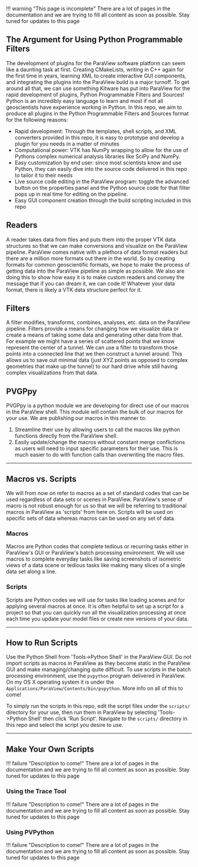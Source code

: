 !!! warning "This page is incomplete"
    There are a lot of pages in the documentation and we are trying to fill all content as soon as possible. Stay tuned for updates to this page

## The Argument for Using Python Programmable Filters
The development of plugins for the ParaView software platform can seem like a daunting task at first. Creating CMakeLists, writing in C++ again for the first time in years, learning XML to create interactive GUI components, and integrating the plugins into the ParaView build is a major turnoff. To get around all that, we can use something Kitware has put into ParaView for the rapid development of plugins, Python Programmable Filters and Sources! Python is an incredibly easy language to learn and most if not all geoscientists have experience working in Python. In this repo, we aim to produce all plugins in the Python Programmable Filters and Sources format for the following reasons:

* Rapid development: Through the templates, shell scripts, and XML converters provided in this repo, it is easy to prototype and develop a plugin for you needs in a matter of minutes
* Computational power: VTK has NumPy wrapping to allow for the use of Pythons complex numerical analysis libraries like SciPy and NumPy.
* Easy customization by end user: since most scientists know and use Python, they can easily dive into the source code delivered in this repo to tailor it to their needs
* Live source code editing in the ParaView program: toggle the advanced button on the properties panel and the Python source code for that filter pops up in real time for editing on the pipeline.
* Easy GUI component creation through the build scripting included in this repo

## Readers
A reader takes data from files and puts them into the proper VTK data structures so that we can make conversions and visualize on the ParaView pipeline. ParaView comes native with a plethora of data format readers but there are a million more formats out there in the world. So by creating formats for common geoscientific formats, we hope to make the process of getting data into the ParaView pipeline as simple as possible. We also are doing this to show how easy it is to make custom readers and convey the message that if you can dream it, we can code it! Whatever your data format, there is likely a VTK data structure perfect for it.


## Filters
A filter modifies, transforms, combines, analyses, etc. data on the ParaView pipeline. Filters provide a means for changing how we visualize data or create a means of taking some data and generating other data from that. For example we might have a series of scattered points that we know represent the center of a tunnel. We can use a filter to transform those points into a connected line that we then construct a tunnel around. This allows us to save out minimal data (just XYZ points as opposed to complex geometries that make up the tunnel) to our hard drive while still having complex visualizations from that data.


## PVGPpy
PVGPpy is a python module we are developing for direct use of our macros in the ParaView shell. This module will contain the bulk of our macros for your use. We are publishing our macros in this manner to:

1. Streamline their use by allowing users to call the macros like python functions directly from the ParaView shell.
2. Easily update/change the macros without constant merge conflictions as users will need to input specific parameters for their use. This is much easier to do with function calls than overwriting the macro files.


-------


## Macros vs. Scripts
<!--- TODO: we need more info here --->
We will from now on refer to macros as a set of standard codes that can be used regardless of data sets or scenes in ParaView. ParaView's sense of macro is not robust enough for us so that we will be referring to traditional macros in ParaView as 'scripts' from here on. Scripts will be used on specific sets of data whereas macros can be used on any set of data.

### Macros
Macros are Python codes that complete tedious or recurring tasks either in ParaView's GUI or ParaView's batch processing environment. We will use macros to complete everyday tasks like saving screenshots of isometric views of a data scene or tedious tasks like making many slices of a single data set along a line.

### Scripts
Scripts are Python codes we will use for tasks like loading scenes and for applying several macros at once. It is often helpful to set up a script for a project so that you can quickly run all the visualization processing at once each time you update your model files or create new versions of your data.


-------


## How to Run Scripts
Use the Python Shell from 'Tools->Python Shell' in the ParaView GUI. Do not import scripts as macros in ParaView as they become static in the ParaView GUI and make managing/changing quite difficult. To use scripts in the batch processing environment, use the `pvpython` program delivered in ParaView. On my OS X operating system it is under the `Applications/ParaView/Contents/bin/pvpython`. More info on all of this to come! <!-- TODO -->

To simply run the scripts in this repo, edit the script files under the `scripts/` directory for your use, then run them in ParaView by selecting 'Tools->Python Shell' then click 'Run Script'. Navigate to the `scripts/` directory in this repo and select the script you desire to use.


-------


## Make Your Own Scripts
!!! failure "Description to come!"
    There are a lot of pages in the documentation and we are trying to fill all content as soon as possible. Stay tuned for updates to this page
<!--- TODO --->

### Using the Trace Tool
<!--- TODO: how to make meaning of the trace output --->
!!! failure "Description to come!"
    There are a lot of pages in the documentation and we are trying to fill all content as soon as possible. Stay tuned for updates to this page

### Using PVPython
<!--- TODO: Batch processing --->
!!! failure "Description to come!"
    There are a lot of pages in the documentation and we are trying to fill all content as soon as possible. Stay tuned for updates to this page
